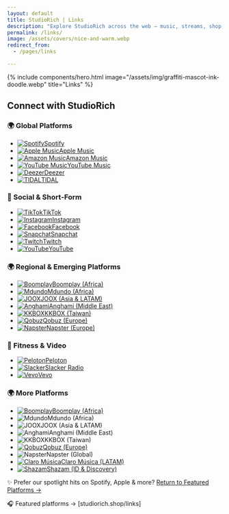 ```yaml
---
layout: default
title: StudioRich | Links
description: "Explore StudioRich across the web – music, streams, shop, and more in one place."
permalink: /links/
image: /assets/covers/nice-and-warm.webp
redirect_from:
  - /pages/links

---
```

{% include components/hero.html
image="/assets/img/graffiti-mascot-ink-doodle.webp"
title="Links" %}
<div class="container">



  <section class="link-hub">
<h2>Connect with StudioRich</h2>

<!-- 🌍 Global Platforms -->
<h3>🌍 Global Platforms</h3>
<ul class="link-list">
  <li><a href="https://open.spotify.com/artist/your-id" target="_blank"><img src="/assets/icons/spotify.svg" alt="Spotify"><span>Spotify</span></a></li>
  <li><a href="https://music.apple.com/artist/your-id" target="_blank"><img src="/assets/icons/apple-music.svg" alt="Apple Music"><span>Apple Music</span></a></li>
  <li><a href="https://www.amazon.com/music/artist/your-id" target="_blank"><img src="/assets/icons/amazon.svg" alt="Amazon Music"><span>Amazon Music</span></a></li>
  <li><a href="https://music.youtube.com/channel/your-id" target="_blank"><img src="/assets/icons/youtube-music.svg" alt="YouTube Music"><span>YouTube Music</span></a></li>
  <li><a href="https://www.deezer.com/en/artist/your-id" target="_blank"><img src="/assets/icons/deezer.svg" alt="Deezer"><span>Deezer</span></a></li>
  <li><a href="https://tidal.com/browse/artist/your-id" target="_blank"><img src="/assets/icons/tidal.svg" alt="TIDAL"><span>TIDAL</span></a></li>
</ul>

<!-- 📱 Social & Short-Form -->
<h3>📱 Social & Short‑Form</h3>
<ul class="link-list">
  <li><a href="https://www.tiktok.com/@StudioRich" target="_blank"><img src="/assets/icons/tiktok.svg" alt="TikTok"><span>TikTok</span></a></li>
  <li><a href="https://www.instagram.com/studiorich" target="_blank"><img src="/assets/icons/instagram.svg" alt="Instagram"><span>Instagram</span></a></li>
  <li><a href="https://www.facebook.com/studiorich" target="_blank"><img src="/assets/icons/facebook.svg" alt="Facebook"><span>Facebook</span></a></li>
  <li><a href="https://www.snapchat.com/add/studiorich" target="_blank"><img src="/assets/icons/snapchat.svg" alt="Snapchat"><span>Snapchat</span></a></li>
  <li><a href="https://www.twitch.tv/studiorich" target="_blank"><img src="/assets/icons/twitch.svg" alt="Twitch"><span>Twitch</span></a></li>
  <li><a href="https://www.youtube.com/@Studio-Rich" target="_blank"><img src="/assets/icons/youtube.svg" alt="YouTube"><span>YouTube</span></a></li>
</ul>

<!-- 🌍 Regional & Emerging Platforms -->
<h3>🌍 Regional & Emerging Platforms</h3>
<ul class="link-list">
  <li><a href="https://www.boomplay.com/artist/your-id" target="_blank"><img src="/assets/icons/boomplay.svg" alt="Boomplay"><span>Boomplay (Africa)</span></a></li>
  <li><a href="https://www.mdundo.com/artist/your-id" target="_blank"><img src="/assets/icons/mdundo.svg" alt="Mdundo"><span>Mdundo (Africa)</span></a></li>
  <li><a href="https://www.joox.com/artist/your-id" target="_blank"><img src="/assets/icons/joox.svg" alt="JOOX"><span>JOOX (Asia & LATAM)</span></a></li>
  <li><a href="https://www.anghami.com/artist/your-id" target="_blank"><img src="/assets/icons/anghami.svg" alt="Anghami"><span>Anghami (Middle East)</span></a></li>
  <li><a href="https://www.kkbox.com/artist/your-id" target="_blank"><img src="/assets/icons/kkbox.svg" alt="KKBOX"><span>KKBOX (Taiwan)</span></a></li>
  <li><a href="https://www.qobuz.com/artist/your-id" target="_blank"><img src="/assets/icons/qobuz.svg" alt="Qobuz"><span>Qobuz (Europe)</span></a></li>
  <li><a href="https://www.napster.com/artist/your-id" target="_blank"><img src="/assets/icons/napster.svg" alt="Napster"><span>Napster (Europe)</span></a></li>
</ul>

<!-- 🧘 Fitness & Video -->
<h3>🧘 Fitness & Video</h3>
<ul class="link-list">
  <li><a href="https://www.peloton.com/music/artist/your-id" target="_blank"><img src="/assets/icons/peloton.svg" alt="Peloton"><span>Peloton</span></a></li>
  <li><a href="https://www.slacker.com/artist/your-id" target="_blank"><img src="/assets/icons/slacker.svg" alt="Slacker"><span>Slacker Radio</span></a></li>
  <li><a href="https://www.vevo.com/artist/your-id" target="_blank"><img src="/assets/icons/vevo.svg" alt="Vevo"><span>Vevo</span></a></li>
</ul>

<h3>🌍 More Platforms</h3>
<ul class="link-list">
  <li><a href="https://www.boomplay.com/artists/103729360" target="_blank"><img src="/assets/icons/boomplay.svg" alt="Boomplay"><span>Boomplay (Africa)</span></a></li>
  <li><ahref="https://www.mdundo.com/artist/your-id" target="_blank"><img src="/assets/icons/mdundo.svg" alt="Mdundo"><span>Mdundo (Africa)</span></a></li>
  <li><ahref="https://www.joox.com/artist/your-id" target="_blank"><img src="/assets/icons/joox.svg" alt="JOOX"><span>JOOX (Asia & LATAM)</span></a></li>
  <li><ahref="https://www.anghami.com/artist/your-id" target="_blank"><img src="/assets/icons/anghami.svg" alt="Anghami"><span>Anghami (Middle East)</span></a></li>
  <li><ahref="https://www.kkbox.com/artist/your-id" target="_blank"><img src="/assets/icons/kkbox.svg" alt="KKBOX"><span>KKBOX (Taiwan)</span></a></li>
  <li><a href="https://www.qobuz.com/us-en/interpreter/studiorich/25018851" target="_blank"><img src="/assets/icons/qobuz.svg" alt="Qobuz"><span>Qobuz (Europe)</span></a></li>
  <li><ahref="https://www.napster.com/artist/your-id" target="_blank"><img src="/assets/icons/napster.svg" alt="Napster"><span>Napster (Global)</span></a></li>
  <li><a href="https://www.claromusica.com/artist/your-id" target="_blank"><img src="/assets/icons/claro.svg" alt="Claro Música"><span>Claro Música (LATAM)</span></a></li>
  <li><a href="https://www.shazam.com/artist/studiorich/1785907828" target="_blank"><img src="/assets/icons/shazam.svg" alt="Shazam"><span>Shazam (ID & Discovery)</span></a></li>
</ul>

<!-- 🔁 Return to Featured Platforms -->
<p>✨ Prefer our spotlight hits on Spotify, Apple & more? <a href="/featured-links">Return to Featured Platforms →</a></p>

  </section>



🎧 Featured platforms → [studiorich.shop/links]

